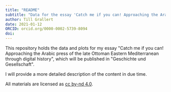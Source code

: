 ```yaml
---
title: "README"
subtitle: "Data for the essay 'Catch me if you can! Approaching the Arabic press of the late Ottoman Eastern Mediterranean through digital history' published in 'Geschichte und Gesellschaft'"
author: Till Grallert
date: 2021-01-12
ORCID: orcid.org/0000-0002-5739-8094
doi:
---
```


This repository holds the data and plots for my essay "Catch me if you can! Approaching the Arabic press of the late Ottoman Eastern Mediterranean through digital history", which will be published in "Geschichte und Gesellschaft".

I will provide a more detailed description of the content in due time.

All materials are licensed as [cc by-nd 4.0](http://creativecommons.org/licenses/by-nd/4.0/).